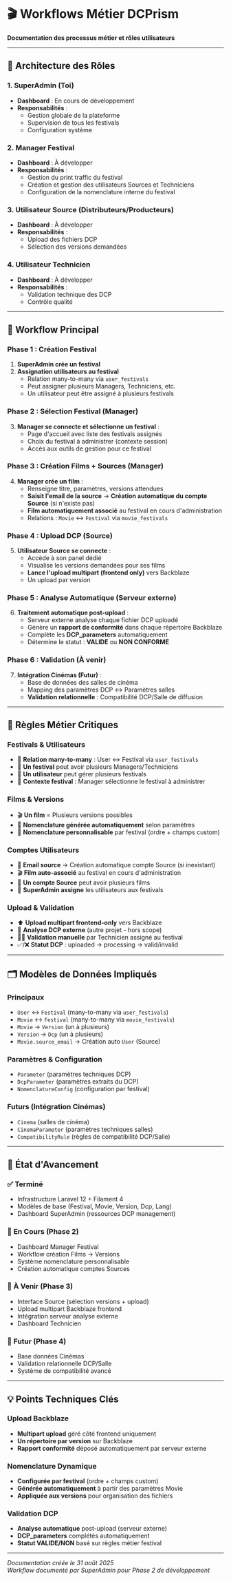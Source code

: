 # 🎬 Workflows Métier DCPrism

**Documentation des processus métier et rôles utilisateurs**

---

## 👥 **Architecture des Rôles**

### **1. SuperAdmin** (Toi)
- **Dashboard** : En cours de développement
- **Responsabilités** : 
  - Gestion globale de la plateforme
  - Supervision de tous les festivals
  - Configuration système

### **2. Manager Festival**
- **Dashboard** : À développer
- **Responsabilités** :
  - Gestion du print traffic du festival
  - Création et gestion des utilisateurs Sources et Techniciens
  - Configuration de la nomenclature interne du festival

### **3. Utilisateur Source** (Distributeurs/Producteurs)
- **Dashboard** : À développer
- **Responsabilités** :
  - Upload des fichiers DCP
  - Sélection des versions demandées

### **4. Utilisateur Technicien**
- **Dashboard** : À développer
- **Responsabilités** :
  - Validation technique des DCP
  - Contrôle qualité

---

## 🔄 **Workflow Principal**

### **Phase 1 : Création Festival**

1. **SuperAdmin crée un festival**
2. **Assignation utilisateurs au festival**
   - Relation many-to-many via `user_festivals`
   - Peut assigner plusieurs Managers, Techniciens, etc.
   - Un utilisateur peut être assigné à plusieurs festivals

### **Phase 2 : Sélection Festival (Manager)**

3. **Manager se connecte et sélectionne un festival** :
   - Page d'accueil avec liste des festivals assignés
   - Choix du festival à administrer (contexte session)
   - Accès aux outils de gestion pour ce festival

### **Phase 3 : Création Films + Sources (Manager)**

4. **Manager crée un film** :
   - Renseigne titre, paramètres, versions attendues
   - **Saisit l'email de la source** → **Création automatique du compte Source** (si n'existe pas)
   - **Film automatiquement associé** au festival en cours d'administration
   - Relations : `Movie` ↔ `Festival` via `movie_festivals`

### **Phase 4 : Upload DCP (Source)**

5. **Utilisateur Source se connecte** :
   - Accède à son panel dédié
   - Visualise les versions demandées pour ses films
   - **Lance l'upload multipart (frontend only)** vers Backblaze
   - Un upload par version

### **Phase 5 : Analyse Automatique (Serveur externe)**

6. **Traitement automatique post-upload** :
   - Serveur externe analyse chaque fichier DCP uploadé
   - Génère un **rapport de conformité** dans chaque répertoire Backblaze
   - Complète les **DCP_parameters** automatiquement
   - Détermine le statut : **VALIDE** ou **NON CONFORME**

### **Phase 6 : Validation (À venir)**

7. **Intégration Cinémas (Futur)** :
   - Base de données des salles de cinéma
   - Mapping des paramètres DCP ↔ Paramètres salles
   - **Validation relationnelle** : Compatibilité DCP/Salle de diffusion

---

## 🎯 **Règles Métier Critiques**

### **Festivals & Utilisateurs**
- 🔄 **Relation many-to-many** : User ↔ Festival via `user_festivals`
- 👥 **Un festival** peut avoir plusieurs Managers/Techniciens
- 🎪 **Un utilisateur** peut gérer plusieurs festivals
- 🎯 **Contexte festival** : Manager sélectionne le festival à administrer

### **Films & Versions**
- 🎬 **Un film** = Plusieurs versions possibles
- 📝 **Nomenclature générée automatiquement** selon paramètres
- 🎨 **Nomenclature personnalisable** par festival (ordre + champs custom)

### **Comptes Utilisateurs**
- 📧 **Email source** → Création automatique compte Source (si inexistant)
- 🎬 **Film auto-associé** au festival en cours d'administration
- 🔐 **Un compte Source** peut avoir plusieurs films
- 👤 **SuperAdmin assigne** les utilisateurs aux festivals

### **Upload & Validation**
- ⬆️ **Upload multipart frontend-only** vers Backblaze
- 🔄 **Analyse DCP externe** (autre projet - hors scope)
- 👨‍💻 **Validation manuelle** par Technicien assigné au festival
- ✅/❌ **Statut DCP** : uploaded → processing → valid/invalid

---

## 🗂️ **Modèles de Données Impliqués**

### **Principaux**
- `User` ↔ `Festival` (many-to-many via `user_festivals`)
- `Movie` ↔ `Festival` (many-to-many via `movie_festivals`)
- `Movie` → `Version` (un à plusieurs)
- `Version` → `Dcp` (un à plusieurs)
- `Movie.source_email` → Création auto `User` (Source)

### **Paramètres & Configuration**
- `Parameter` (paramètres techniques DCP)
- `DcpParameter` (paramètres extraits du DCP)
- `NomenclatureConfig` (configuration par festival)

### **Futurs (Intégration Cinémas)**
- `Cinema` (salles de cinéma)
- `CinemaParameter` (paramètres techniques salles)
- `CompatibilityRule` (règles de compatibilité DCP/Salle)

---

## 🚀 **État d'Avancement**

### ✅ **Terminé**
- Infrastructure Laravel 12 + Filament 4
- Modèles de base (Festival, Movie, Version, Dcp, Lang)
- Dashboard SuperAdmin (ressources DCP management)

### 🔄 **En Cours (Phase 2)**
- Dashboard Manager Festival
- Workflow création Films → Versions
- Système nomenclature personnalisable
- Création automatique comptes Sources

### 📅 **À Venir (Phase 3)**
- Interface Source (sélection versions + upload)
- Upload multipart Backblaze frontend
- Intégration serveur analyse externe
- Dashboard Technicien

### 🔮 **Futur (Phase 4)**
- Base données Cinémas
- Validation relationnelle DCP/Salle
- Système de compatibilité avancé

---

## 💡 **Points Techniques Clés**

### **Upload Backblaze**
- **Multipart upload** géré côté frontend uniquement
- **Un répertoire par version** sur Backblaze
- **Rapport conformité** déposé automatiquement par serveur externe

### **Nomenclature Dynamique**
- **Configurée par festival** (ordre + champs custom)
- **Générée automatiquement** à partir des paramètres Movie
- **Appliquée aux versions** pour organisation des fichiers

### **Validation DCP**
- **Analyse automatique** post-upload (serveur externe)
- **DCP_parameters** complétés automatiquement
- **Statut VALIDE/NON** basé sur règles métier festival

---

*Documentation créée le 31 août 2025*  
*Workflow documenté par SuperAdmin pour Phase 2 de développement*
